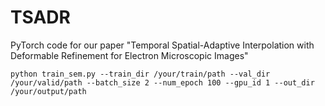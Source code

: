 # TSADR
PyTorch code for our paper "Temporal Spatial-Adaptive Interpolation with Deformable Refinement for Electron Microscopic Images"

```
python train_sem.py --train_dir /your/train/path --val_dir /your/valid/path --batch_size 2 --num_epoch 100 --gpu_id 1 --out_dir /your/output/path
